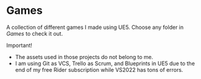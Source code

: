 # Games

A collection of different games I made using UE5. Choose any folder in *Games* to check it out.

Important!
- The assets used in those projects do not belong to me. 
- I am using Git as VCS, Trello as Scrum, and Blueprints in UE5 due to the end of my free Rider subscription while VS2022 has tons of errors.